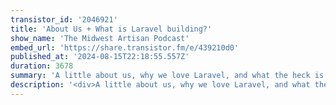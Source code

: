 ```yaml
---
transistor_id: '2046921'
title: 'About Us + What is Laravel building?'
show_name: 'The Midwest Artisan Podcast'
embed_url: 'https://share.transistor.fm/e/439210d0'
published_at: '2024-08-15T22:18:55.557Z'
duration: 3678
summary: 'A little about us, why we love Laravel, and what the heck is Laravel building?'
description: '<div>A little about us, why we love Laravel, and what the heck is Laravel building?<br><br>{{people}}</div>'
---
```

